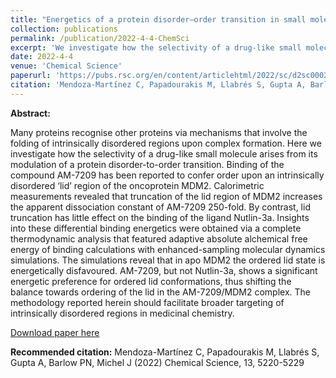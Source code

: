 ```yaml
---
title: "Energetics of a protein disorder–order transition in small molecule recognitio"
collection: publications
permalink: /publication/2022-4-4-ChemSci
excerpt: 'We investigate how the selectivity of a drug-like small molecule arises from its modulation of a protein disorder-to-order transition.'
date: 2022-4-4
venue: 'Chemical Science'
paperurl: 'https://pubs.rsc.org/en/content/articlehtml/2022/sc/d2sc00028h'
citation: 'Mendoza-Martínez C, Papadourakis M, Llabrés S, Gupta A, Barlow PN, Michel J (2022) Chemical Science, 13, 5220-5229'
---
```


**Abstract:**

Many proteins recognise other proteins via mechanisms that involve the folding of intrinsically disordered regions upon complex formation. Here we investigate how the selectivity of a drug-like small molecule arises from its modulation of a protein disorder-to-order transition. Binding of the compound AM-7209 has been reported to confer order upon an intrinsically disordered ‘lid’ region of the oncoprotein MDM2. Calorimetric measurements revealed that truncation of the lid region of MDM2 increases the apparent dissociation constant of AM-7209 250-fold. By contrast, lid truncation has little effect on the binding of the ligand Nutlin-3a. Insights into these differential binding energetics were obtained via a complete thermodynamic analysis that featured adaptive absolute alchemical free energy of binding calculations with enhanced-sampling molecular dynamics simulations. The simulations reveal that in apo MDM2 the ordered lid state is energetically disfavoured. AM-7209, but not Nutlin-3a, shows a significant energetic preference for ordered lid conformations, thus shifting the balance towards ordering of the lid in the AM-7209/MDM2 complex. The methodology reported herein should facilitate broader targeting of intrinsically disordered regions in medicinal chemistry.

[Download paper here](https://pubs.rsc.org/en/content/articlehtml/2022/sc/d2sc00028h)

**Recommended citation:** Mendoza-Martínez C, Papadourakis M, Llabrés S, Gupta A, Barlow PN, Michel J (2022) Chemical Science, 13, 5220-5229
